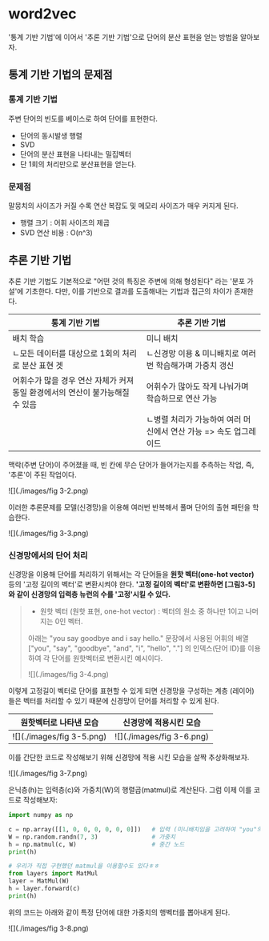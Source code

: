 word2vec
====

'통계 기반 기법'에 이어서 '추론 기반 기법'으로 단어의 분산 표현을 얻는 방법을 알아보자.

## 통계 기반 기법의 문제점

### 통계 기반 기법

주변 단어의 빈도를 베이스로 하여 단어를 표현한다.

* 단어의 동시발생 행렬
* SVD
* 단어의 분산 표현을 나타내는 밀집벡터
* 단 1회의 처리만으로 분산표현을 얻는다.

### 문제점

말뭉치의 사이즈가 커질 수록 연산 복잡도 및 메모리 사이즈가 매우 커지게 된다. 

* 행렬 크기 : 어휘 사이즈의 제곱
* SVD 연산 비용 : O(n^3)

## 추론 기반 기법

추론 기반 기법도 기본적으로 "어떤 것의 특징은 주변에 의해 형성된다" 라는 '분포 가설'에 기초한다. 다만, 이를 기반으로 결과를 도출해내는 기법과 접근의 차이가 존재한다.

| 통계 기반 기법                                               | 추론 기반 기법                                               |
| ------------------------------------------------------------ | ------------------------------------------------------------ |
| 배치 학습                                                    | 미니 배치                                                    |
| ㄴ모든 데이터를 대상으로 1회의 처리로 분산 표현 겟           | ㄴ신경망 이용 & 미니배치로 여러번 학습해가며 가중치 갱신     |
| 어휘수가 많을 경우 연산 자체가 커져 동일 환경에서의 연산이 불가능해질 수 있음 | 어휘수가 많아도 작게 나눠가며 학습하므로 연산 가능           |
|                                                              | ㄴ병렬 처리가 가능하여 여러 머신에서 연산 가능 => 속도 업그레이드 |

맥락(주변 단어)이 주어졌을 때, 빈 칸에 무슨 단어가 들어가는지를 추측하는 작업, 즉, '추론'이 주된 작업이다.

![](./images/fig 3-2.png)

이러한 추론문제를 모델(신경망)을 이용해 여러번 반복해서 풀며 단어의 출현 패턴을 학습한다. 

![](./images/fig 3-3.png)

### 신경망에서의 단어 처리

신경망을 이용해 단어를 처리하기 위해서는 각 단어들을 **원핫 벡터(one-hot vector)** 등의 '고정 길이의 벡터'로 변환시켜야 한다. **'고정 길이의 벡터'로 변환하면 [그림3-5]와 같이 신경망의 입력층 뉴런의 수를 '고정'시킬 수 있다.**

> * 원핫 벡터 (원핫 표현, one-hot vector) : 벡터의 원소 중 하나만 1이고 나머지는 0인 벡터.
>
> 아래는 "you say goodbye and i say hello." 문장에서 사용된 어휘의 배열 ["you", "say", "goodbye", "and", "i", "hello", "."] 의 인덱스(단어 ID)를 이용하여 각 단어를 원핫벡터로 변환시킨 예시이다.
>
> ![](./images/fig 3-4.png)

이렇게 고정길이 벡터로 단어를 표현할 수 있게 되면 신경망을 구성하는 계층 (레이어)들은 벡터를 처리할 수 있기 때문에 신경망이 단어를 처리할 수 있게 된다. 

| 원핫벡터로 나타낸 모습    | 신경망에 적용시킨 모습    |
| ------------------------- | ------------------------- |
| ![](./images/fig 3-5.png) | ![](./images/fig 3-6.png) |

이를 간단한 코드로 작성해보기 위해 신경망에 적용 시킨 모습을 살짝 추상화해보자.

![](./images/fig 3-7.png)

은닉층(h)는 입력층(c)와 가중치(W)의 행렬곱(matmul)로 계산된다. 그럼 이제 이를 코드로 작성해보자:

```python
import numpy as np

c = np.array([[1, 0, 0, 0, 0, 0, 0]])   # 입력 (미니배치임을 고려하여 "you"의 벡터만 넣었다)
W = np.random.randn(7, 3)               # 가중치
h = np.matmul(c, W)                     # 중간 노드
print(h)

# 우리가 직접 구현했던 matmul을 이용할수도 있다ㅎㅎ
from layers import MatMul
layer = MatMul(W)
h = layer.forward(c)
print(h)
```

위의 코드는 아래와 같이 특정 단어에 대한 가중치의 행벡터를 뽑아내게 된다.

![](./images/fig 3-8.png)



